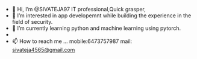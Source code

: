 - 👋 Hi, I’m @SIVATEJA97
       IT professional,Quick grasper, 
- 👀 I’m interested in app developemnt while building the experience in the field of security.
- 🌱 I’m currently learning python and machine learning using pytorch.
-
- 📫 How to reach me ...
   mobile:6473757987
   mail: sivateja4565@gmail.com

<!---
SIVATEJA97/SIVATEJA97 is a ✨ special ✨ repository because its `README.md` (this file) appears on your GitHub profile.
You can click the Preview link to take a look at your changes.
--->
